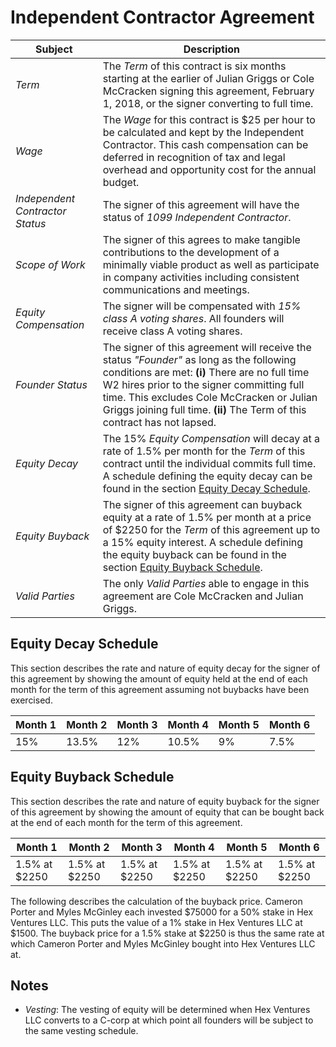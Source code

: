 # Independent Contractor Agreement

| Subject | Description |
|---------|-------------|
| *Term*   | The *Term* of this contract is six months starting at the earlier of Julian Griggs or Cole McCracken signing this agreement, February 1, 2018, or the signer converting to full time. |
| *Wage* | The *Wage* for this contract is $25 per hour to be calculated and kept by the Independent Contractor. This cash compensation can be deferred in recognition of tax and legal overhead and opportunity cost for the annual budget. |
| *Independent Contractor Status* | The signer of this agreement will have the status of *1099 Independent Contractor*. |
| *Scope of Work* |  The signer of this agrees to make tangible contributions to the development of a minimally viable product as well as participate in company activities including consistent communications and meetings. |
| *Equity Compensation* | The signer will be compensated with *15% class A voting shares*. All founders will receive class A voting shares. |
| *Founder Status* | The signer of this agreement will receive the status *"Founder"* as long as the following conditions are met: **(i)** There are no full time W2 hires prior to the signer committing full time. This excludes Cole McCracken or Julian Griggs joining full time. **(ii)** The Term of this contract has not lapsed. |
| *Equity Decay* | The 15% *Equity Compensation* will decay at a rate of 1.5% per month for the *Term* of this contract until the individual commits full time. A schedule defining the equity decay can be found in the section [Equity Decay Schedule](#equity-decay-schedule). |
| *Equity Buyback* | The signer of this agreement can buyback equity at a rate of 1.5% per month at a price of $2250 for the *Term* of this agreement up to a 15% equity interest. A schedule defining the equity buyback can be found in the section [Equity Buyback Schedule](#equity-buyback-schedule). |
| *Valid Parties* | The only *Valid Parties* able to engage in this agreement are Cole McCracken and Julian Griggs. |

## Equity Decay Schedule

This section describes the rate and nature of equity decay for the signer of this agreement by showing the amount of equity held at the end of each month for the term of this agreement assuming not buybacks have been exercised.

| Month 1 | Month 2 | Month 3 | Month 4 | Month 5 | Month 6 |
|---------|---------|---------|---------|---------|---------|
|   15%   |   13.5% |   12%   |   10.5% |    9%   |   7.5%  |

## Equity Buyback Schedule

This section describes the rate and nature of equity buyback for the signer of this agreement by showing the amount of equity that can be bought back at the end of each month for the term of this agreement.

| Month 1 | Month 2 | Month 3 | Month 4 | Month 5 | Month 6 |
|---------|---------|---------|---------|---------|---------|
| 1.5% at $2250 | 1.5% at $2250 | 1.5% at $2250 | 1.5% at $2250 | 1.5% at $2250 | 1.5% at $2250 |

The following describes the calculation of the buyback price. Cameron Porter and Myles McGinley each invested $75000 for a 50% stake in Hex Ventures LLC. This puts the value of a 1% stake in Hex Ventures LLC at $1500. The buyback price for a 1.5% stake at $2250 is thus the same rate at which Cameron Porter and Myles McGinley bought into Hex Ventures LLC at.

## Notes

* *Vesting*: The vesting of equity will be determined when Hex Ventures LLC converts to a C-corp at which point all founders will be subject to the same vesting schedule.
